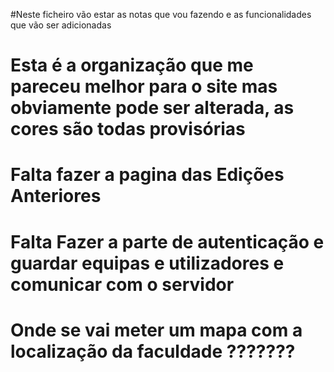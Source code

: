 #Neste ficheiro vão estar as notas que vou fazendo e as funcionalidades que vão ser adicionadas

# Esta é a organização que me pareceu melhor para o site mas obviamente pode ser alterada, as cores são todas provisórias
# Falta fazer a pagina das Edições Anteriores
# Falta Fazer a parte de autenticação e guardar equipas e utilizadores e comunicar com o servidor
# Onde se vai meter um mapa com a localização da faculdade ???????